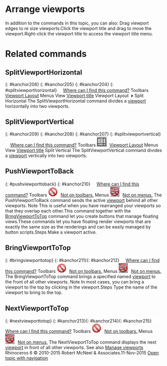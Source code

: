 ---
---


# Arrange viewports
In addition to the commands in this topic, you can also:
Drag viewport edges to re size viewports.Click the viewport title and drag to move the viewport.Right-click the viewport title to access the viewport title menu.
# Related commands

## SplitViewportHorizontal
{: #kanchor206}
{: #kanchor205}
{: #kanchor204}
{: #splitviewporthorizontal}
 [![images/transparent.gif](images/transparent.gif)Where can I find this command?](javascript:void(0);) Toolbars
 [Viewport Layout](viewport-layout-toolbar.html) 
Menus
View
 [Viewport title](rhino-window.html#viewport-title-menu) 
Viewport Layout![images/menuarrow.gif](images/menuarrow.gif)
Split Horizontal
The SplitViewportHorizontal command divides a [viewport](rhino-window.html) horizontally into two viewports.

## SplitViewportVertical
{: #kanchor209}
{: #kanchor208}
{: #kanchor207}
{: #splitviewportvertical}
 [![images/transparent.gif](images/transparent.gif)Where can I find this command?](javascript:void(0);) Toolbars
![images/splitviewportvertical.png](images/splitviewportvertical.png) [Viewport Layout](viewport-layout-toolbar.html) 
Menus
View
 [Viewport title](rhino-window.html#viewport-title-menu) 
Split Vertical
The SplitViewportVertical command divides a [viewport](rhino-window.html) vertically into two viewports.

## PushViewportToBack
{: #pushviewporttoback}
{: #kanchor210} [![images/transparent.gif](images/transparent.gif)Where can I find this command?](javascript:void(0);) Toolbars
![images/-no-toolbar-button.png](images/-no-toolbar-button.png) [Not on toolbars.](toolbarwhattodo.html) 
Menus
![images/-no-menu-item.png](images/-no-menu-item.png) [Not on menus.](menuwhattodo.html) 
The PushViewportToBack command sends the active [viewport](rhino-window.html) behind all other viewports.
Note
This is useful when you have rearranged your viewports so that they overlap each other.This command together with the [BringViewportToTop](#bringviewporttotop) command let you create buttons that manage floating views.These commands let you have floating render viewports that are exactly the same size as the renderings and can be easily managed by button scripts.Steps
Make a viewport active.
## BringViewportToTop
{: #bringviewporttotop}
{: #kanchor211}{: #kanchor212} [![images/transparent.gif](images/transparent.gif)Where can I find this command?](javascript:void(0);) Toolbars
![images/-no-toolbar-button.png](images/-no-toolbar-button.png) [Not on toolbars.](toolbarwhattodo.html) 
Menus
![images/-no-menu-item.png](images/-no-menu-item.png) [Not on menus.](menuwhattodo.html) 
The BringViewportToTop command brings a specified named [viewport](rhino-window.html) to the front of all other viewports.
Note
In most cases, you can bring a viewport to the top by clicking in the viewport.Steps
Type the name of the viewport to bring to the top.
## NextViewportToTop
{: #nextviewporttotop}
{: #kanchor213}{: #kanchor214}{: #kanchor215} [![images/transparent.gif](images/transparent.gif)Where can I find this command?](javascript:void(0);) Toolbars
![images/-no-toolbar-button.png](images/-no-toolbar-button.png) [Not on toolbars.](toolbarwhattodo.html) 
Menus
![images/-no-menu-item.png](images/-no-menu-item.png) [Not on menus.](menuwhattodo.html) 
The NextViewportToTop command displays the next [viewport](rhino-window.html) in front of all other viewports.
See also
 [Manage viewports](sak-viewports.html) 
&#160;
&#160;
Rhinoceros 6 © 2010-2015 Robert McNeel &amp; Associates.11-Nov-2015
 [Open topic with navigation](viewport-arrangement.html) 

